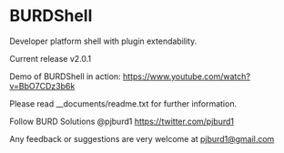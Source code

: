 BURDShell
=========

Developer platform shell with plugin extendability.

Current release v2.0.1
    
Demo of BURDShell in action: https://www.youtube.com/watch?v=BbO7CDz3b6k

Please read __documents/readme.txt for further information.

Follow BURD Solutions @pjburd1 https://twitter.com/pjburd1

Any feedback or suggestions are very welcome at pjburd1@gmail.com
